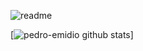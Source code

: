 ![readme](https://user-images.githubusercontent.com/67286282/104191933-ea23a280-53fc-11eb-9e9a-84170ace8b05.jpg)

[![pedro-emidio github stats](https://github-readme-stats.vercel.app/api?username=pedro-emidio&show_icons=true&theme=tokyonight&count_private=true)]

